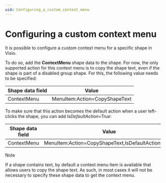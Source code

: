 ```yaml
---
uid: Configuring_a_custom_context_menu
---
```


# Configuring a custom context menu

It is possible to configure a custom context menu for a specific shape in Visio.

To do so, add the **ContextMenu** shape data to the shape. For now, the only supported action for this context menu is to copy the shape text, even if the shape is part of a disabled group shape. For this, the following value needs to be specified:

| Shape data field | Value                         |
|------------------|-------------------------------|
| ContextMenu      | MenuItem:Action=CopyShapeText |

To make sure that this action becomes the default action when a user left-clicks the shape, you can add *IsDefaultAction=True*:

| Shape data field | Value                                              |
|------------------|----------------------------------------------------|
| ContextMenu      | MenuItem:Action=CopyShapeText,IsDefaultAction=True |

> [!NOTE]
> If a shape contains text, by default a context menu item is available that allows users to copy the shape text. As such, in most cases it will not be necessary to specify these shape data to get the context menu.
